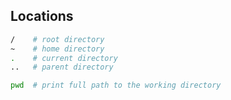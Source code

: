 ## Locations

```bash
/    # root directory
~    # home directory
.    # current directory
..   # parent directory

pwd  # print full path to the working directory
```
